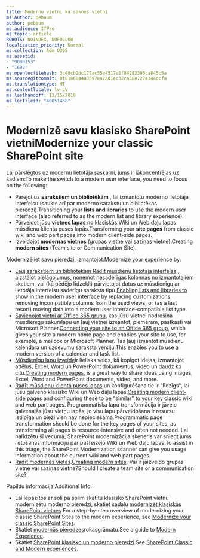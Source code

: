 ```yaml
---
title: Modernu vietni kā saknes vietni
ms.author: pebaum
author: pebaum
ms.audience: ITPro
ms.topic: article
ROBOTS: NOINDEX, NOFOLLOW
localization_priority: Normal
ms.collection: Adm_O365
ms.assetid:
- "9000153"
- "1692"
ms.openlocfilehash: 3c48cb2dc172ac55e4517e1f84282396ca845c5a
ms.sourcegitcommit: 0f0186044a3597e42ad14c32ca58e7224344dcfa
ms.translationtype: MT
ms.contentlocale: lv-LV
ms.lasthandoff: 12/15/2019
ms.locfileid: "40051468"
---
```

# <a name="modernize-your-classic-sharepoint-site"></a><span data-ttu-id="41908-102">Modernizē savu klasisko SharePoint vietni</span><span class="sxs-lookup"><span data-stu-id="41908-102">Modernize your classic SharePoint site</span></span>

<span data-ttu-id="41908-103">Lai pārslēgtos uz modernu lietotāja saskarni, jums ir jākoncentrējas uz šādiem:</span><span class="sxs-lookup"><span data-stu-id="41908-103">To make the switch to a modern user interface, you need to focus on the following:</span></span>

- <span data-ttu-id="41908-104">Pārejot uz **sarakstiem un bibliotēkām** , lai izmantotu moderno lietotāja interfeisu (saukts arī par moderno sarakstu un bibliotēkas pieredzi).</span><span class="sxs-lookup"><span data-stu-id="41908-104">Transitioning your **lists and libraries** to use the modern user interface (also referred to as the modern list and library experience).</span></span>
- <span data-ttu-id="41908-105">Pārveidot jūsu **vietnes lapas** no klasiskās Wiki un Web daļu lapas mūsdienu klienta puses lapās.</span><span class="sxs-lookup"><span data-stu-id="41908-105">Transforming your **site pages** from classic wiki and web part pages into modern client-side pages.</span></span>
- <span data-ttu-id="41908-106">Izveidojot **modernas vietnes** (grupas vietne vai saziņas vietne).</span><span class="sxs-lookup"><span data-stu-id="41908-106">Creating **modern sites** (Team site or Communication Site).</span></span>

<span data-ttu-id="41908-107">Modernizējiet savu pieredzi, izmantojot:</span><span class="sxs-lookup"><span data-stu-id="41908-107">Modernize your experience by:</span></span>
- <span data-ttu-id="41908-108">[Ļauj sarakstiem un bibliotēkām Rādīt mūsdienu lietotāja interfeisā](https://docs.microsoft.com/sharepoint/dev/transform/modernize-userinterface-lists-and-libraries) , aizstājot pielāgojumus, noņemot nesaderīgas kolonnas no izmantotajiem skatiem, vai (kā pēdējo līdzekli) pārvietojot datus uz mūsdienīgu ar lietotāja interfeisu saderīgu saraksta tipu.</span><span class="sxs-lookup"><span data-stu-id="41908-108">[Enabling lists and libraries to show in the modern user interface](https://docs.microsoft.com/sharepoint/dev/transform/modernize-userinterface-lists-and-libraries) by replacing customizations, removing incompatible columns from the used views, or (as a last resort) moving data into a modern user interface-compatible list type.</span></span>
- <span data-ttu-id="41908-109">[Savienojot vietni ar Office 365 grupu](https://docs.microsoft.com/sharepoint/dev/transform/modernize-connect-to-office365-group), kas jūsu vietnei nodrošina mūsdienīgu sākumlapu un ļauj vietnei izmantot, piemēram, pastkasti vai Microsoft Planner.</span><span class="sxs-lookup"><span data-stu-id="41908-109">[Connecting your site to an Office 365 group](https://docs.microsoft.com/sharepoint/dev/transform/modernize-connect-to-office365-group), which gives your site a modern home page and enables your site to use, for example, a mailbox or Microsoft Planner.</span></span> <span data-ttu-id="41908-110">Tas ļauj izmantot mūsdienu kalendāra un uzdevumu saraksta versiju.</span><span class="sxs-lookup"><span data-stu-id="41908-110">This enables you to use a modern version of a calendar and task list.</span></span>
- <span data-ttu-id="41908-111">[Mūsdienīgu lapu izveide](https://support.office.com/article/create-and-use-modern-pages-on-a-sharepoint-site-b3d46deb-27a6-4b1e-87b8-df851e503dec)ir lielisks veids, kā kopīgot idejas, izmantojot attēlus, Excel, Word un PowerPoint dokumentus, video un daudz ko citu.</span><span class="sxs-lookup"><span data-stu-id="41908-111">[Creating modern pages](https://support.office.com/article/create-and-use-modern-pages-on-a-sharepoint-site-b3d46deb-27a6-4b1e-87b8-df851e503dec), is a great way to share ideas using images, Excel, Word and PowerPoint documents, video, and more.</span></span>
- <span data-ttu-id="41908-112">[Radīt mūsdienu klienta puses lapas](https://docs.microsoft.com/sharepoint/dev/transform/modernize-userinterface-site-pages) un konfigurēšana tie ir "līdzīgs", lai jūsu galveno klasisko Wiki un Web daļu lapas.</span><span class="sxs-lookup"><span data-stu-id="41908-112">[Creating modern client-side pages](https://docs.microsoft.com/sharepoint/dev/transform/modernize-userinterface-site-pages) and configuring these to be "similar" to your key classic wiki and web part pages.</span></span> <span data-ttu-id="41908-113">Programmatiska lapu transformācija ir jāveic galvenajās jūsu vietņu lapās, jo visu lapu pārveidošana ir resursu ietilpīga un bieži vien nav nepieciešama.</span><span class="sxs-lookup"><span data-stu-id="41908-113">Programmatic page transformation should be done for the key pages of your sites, as transforming all pages is resource-intensive and often not needed.</span></span> <span data-ttu-id="41908-114">Lai palīdzētu šī vecuma, SharePoint modernizācija skeneris var sniegt jums lietošanas informāciju par pašreizējo Wiki un Web daļu lapas.</span><span class="sxs-lookup"><span data-stu-id="41908-114">To assist in this triage, the SharePoint Modernization scanner can give you usage information about the current wiki and web part pages.</span></span>
- <span data-ttu-id="41908-115">[Radīt modernas vietas](https://support.office.com/article/create-a-team-site-in-sharepoint-ef10c1e7-15f3-42a3-98aa-b5972711777d).</span><span class="sxs-lookup"><span data-stu-id="41908-115">[Creating modern sites](https://support.office.com/article/create-a-team-site-in-sharepoint-ef10c1e7-15f3-42a3-98aa-b5972711777d).</span></span> <span data-ttu-id="41908-116">Vai ir jāizveido grupas vietne vai saziņas vietne?</span><span class="sxs-lookup"><span data-stu-id="41908-116">Should I create a team site or a communication site?</span></span>

<span data-ttu-id="41908-117">Papildu informācija:</span><span class="sxs-lookup"><span data-stu-id="41908-117">Additional Info:</span></span> 
- <span data-ttu-id="41908-118">Lai iepazītos ar soli pa solim skatītu klasisko SharePoint vietņu modernizētu moderno pieredzi, skatiet sadaļu [modernizēt klasiskās SharePoint vietnes](https://docs.microsoft.com/sharepoint/dev/transform/modernize-classic-sites).</span><span class="sxs-lookup"><span data-stu-id="41908-118">For a step-by-step overview of modernizing your classic SharePoint Sites to the modern experience, see [Modernize your classic SharePoint Sites](https://docs.microsoft.com/sharepoint/dev/transform/modernize-classic-sites).</span></span>
- <span data-ttu-id="41908-119">Skatiet [modernās pieredzes](https://docs.microsoft.com/sharepoint/guide-to-sharepoint-modern-experience)rokasgrāmatu.</span><span class="sxs-lookup"><span data-stu-id="41908-119">See a guide to [Modern Experience](https://docs.microsoft.com/sharepoint/guide-to-sharepoint-modern-experience).</span></span>
- <span data-ttu-id="41908-120">Skatiet [SharePoint klasisko un moderno pieredzi](https://support.office.com/article/sharepoint-classic-and-modern-experiences-5725c103-505d-4a6e-9350-300d3ec7d73f).</span><span class="sxs-lookup"><span data-stu-id="41908-120">See [SharePoint Classic and Modern experiences](https://support.office.com/article/sharepoint-classic-and-modern-experiences-5725c103-505d-4a6e-9350-300d3ec7d73f).</span></span> 




